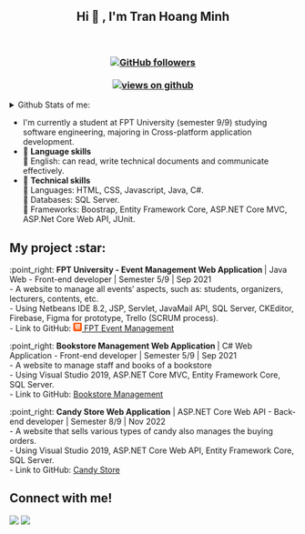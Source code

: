 <h2 align="center"> Hi 👋 , I'm Tran Hoang Minh <br/></h2><br>
<h3 align="center">
  <a href="https://github.com/Minh0105" target="_blank">
    <img alt="GitHub followers" src="https://img.shields.io/github/followers/Minh0105?label=Github%20followers&style=for-the-badge">
  </a> <br> <br>
  <a href="https://github.com/Minh0105" target="_blank">
    <img src="https://komarev.com/ghpvc/?username=Minh0105&label=Views&color=brightgreen&style=flat-square" alt="views on github" />
  </a>
  </h3>

<details>
   <summary>Github Stats of me:</summary>
<div align="center">
<a href="#"><img src="https://github-readme-stats.vercel.app/api?username=Minh0105&show_icons=true&count_private=true&theme=radical" width="350" height="250" ></a>
  <br>
<a href="#"><img src="https://github-readme-stats.vercel.app/api/top-langs/?username=Minh0105&layout=compact&theme=radical" width="350" height="250" ></a>

</div>
</details>

- I'm currently a student at FPT University (semester 9/9) studying software engineering, majoring in Cross-platform application development.
- :high_brightness: <b>Language skills</b> <br>
  :beginner: English: can read, write technical documents and communicate effectively. <br>
- :high_brightness: <b>Technical skills</b> <br>
  :beginner: Languages:  HTML, CSS, Javascript, Java, C#.<br>
  :beginner: Databases: SQL Server. <br>
  :beginner: Frameworks: Boostrap, Entity Framework Core, ASP.NET Core MVC, ASP.Net Core Web API, JUnit.<br>

<h2>My project :star:</h2>
<p>
:point_right: <strong>FPT University - Event Management Web Application </strong> | Java Web -  Front-end developer | Semester 5/9 | Sep 2021 <br>
  - A website to manage all events’ aspects, such as: students, organizers, lecturers, contents, etc. <br>
  - Using Netbeans IDE 8.2, JSP, Servlet, JavaMail API, SQL Server, CKEditor, Firebase, Figma for prototype, Trello (SCRUM process). <br>
  - Link to GitHub: <a href="https://github.com/Minh0105/EventManagement.git"><img src="https://github.com/Minh0105/EventManagement/blob/master/ProjectResource/resource_doc/image_EMS_logo.png?raw=true" height="15" width="15"> FPT Event Management</a>
</p>
<p>
:point_right: <strong>Bookstore Management Web Application </strong> | C# Web Application - Front-end developer | Semester 5/9 | Sep 2021 <br>
  - A website to manage staff and books of a bookstore <br>
  - Using Visual Studio 2019, ASP.NET Core MVC, Entity Framework Core, SQL Server. <br>
  - Link to GitHub: <a href="https://github.com/Minh0105/BookManagementWeb.git">Bookstore Management</a>
</p>
<p>
:point_right: <strong>Candy Store Web Application</strong> | ASP.NET Core Web API - Back-end developer | Semester 8/9 | Nov 2022 <br>
  - A website that sells various types of candy also manages the buying orders. <br>
  - Using Visual Studio 2019, ASP.NET Core Web API, Entity Framework Core, SQL Server. <br>
  - Link to GitHub: <a href="https://github.com/Sweet-Inc/backend.git">Candy Store</a>
</p>

<h2>Connect with me!</h2>
 
[<img src="https://img.shields.io/badge/linkedin-%230077B5.svg?&style=for-the-badge&logo=linkedin&logoColor=white" />](https://linkedin.com/in/minh-hoang0105) [<img src = "https://img.shields.io/badge/facebook-darkblue.svg?&style=for-the-badge&logo=facebook&logoColor=white">](https://www.facebook.com/profile.php?id=100030660761469)

